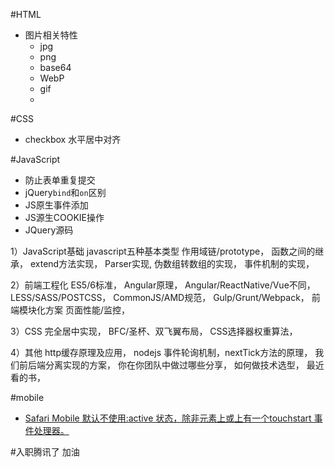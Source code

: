 #HTML
+ 图片相关特性
    * jpg
    * png
    * base64
    * WebP
    * gif
    * 



#CSS
+ checkbox 水平居中对齐


#JavaScript
+ 防止表单重复提交
+ jQuery`bind`和`on`区别
+ JS原生事件添加
+ JS源生COOKIE操作
+ JQuery源码



1）JavaScript基础
javascript五种基本类型
作用域链/prototype，
函数之间的继承，
extend方法实现，
Parser实现,
伪数组转数组的实现，
事件机制的实现，

2）前端工程化
ES5/6标准，
Angular原理，
Angular/ReactNative/Vue不同，
LESS/SASS/POSTCSS，
CommonJS/AMD规范，
Gulp/Grunt/Webpack，
前端模块化方案
页面性能/监控，

3）CSS
完全居中实现，
BFC/圣杯、双飞翼布局，
CSS选择器权重算法，

4）其他
http缓存原理及应用，
nodejs 事件轮询机制，nextTick方法的原理，
我们前后端分离实现的方案，
你在你团队中做过哪些分享，
如何做技术选型，
最近看的书，

#mobile
+ [Safari Mobile 默认不使用:active 状态，除非元素上或<body>上有一个touchstart 事件处理器。](http://www.zhuowenli.com/diary/frontend-mobile-bug-notes.html)


#入职腾讯了  加油
